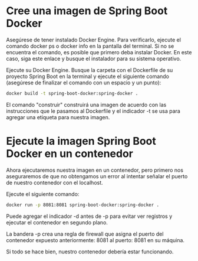 # Cree una imagen de Spring Boot Docker

Asegúrese de tener instalado Docker Engine. Para verificarlo, ejecute el comando docker ps o docker info en la pantalla del terminal. Si no se encuentra el comando, es posible que primero deba instalar Docker. En este caso, siga este enlace y busque el instalador para su sistema operativo.

Ejecute su Docker Engine. Busque la carpeta con el Dockerfile de su proyecto Spring Boot en la terminal y ejecute el siguiente comando (asegúrese de finalizar el comando con un espacio y un punto):

```sh
docker build -t spring-boot-docker:spring-docker .
```

El comando "construir" construirá una imagen de acuerdo con las instrucciones que le pasamos al Dockerfile y el indicador -t se usa para agregar una etiqueta para nuestra imagen.



# Ejecute la imagen Spring Boot Docker en un contenedor

Ahora ejecutaremos nuestra imagen en un contenedor, pero primero nos aseguraremos de que no obtengamos un error al intentar señalar el puerto de nuestro contenedor con el localhost.

Ejecute el siguiente comando:

```sh
docker run -p 8081:8081 spring-boot-docker:spring-docker .
```

Puede agregar el indicador -d antes de -p para evitar ver registros y ejecutar el contenedor en segundo plano.

La bandera -p crea una regla de firewall que asigna el puerto del contenedor expuesto anteriormente: 8081 al puerto: 8081 en su máquina.

Si todo se hace bien, nuestro contenedor debería estar funcionando.